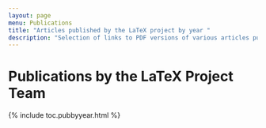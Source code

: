 ```yaml
---
layout: page
menu: Publications
title: "Articles published by the LaTeX project by year "
description: "Selection of links to PDF versions of various articles published by the LaTeX3 project and links to videos of their conference presentations."
---
```


# Publications by the LaTeX Project Team

<div class="row">{% include toc.pubbyyear.html %}</div>


<div id="div_vgwpixel"></div>
